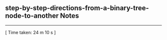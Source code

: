 <h2>step-by-step-directions-from-a-binary-tree-node-to-another Notes</h2><hr>[ Time taken: 24 m 10 s ]